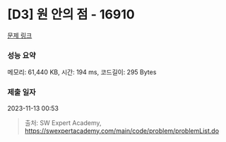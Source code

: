 # [D3] 원 안의 점 - 16910 

[문제 링크](https://swexpertacademy.com/main/code/problem/problemDetail.do?contestProbId=AYcllbDqUVgDFASR) 

### 성능 요약

메모리: 61,440 KB, 시간: 194 ms, 코드길이: 295 Bytes

### 제출 일자

2023-11-13 00:53



> 출처: SW Expert Academy, https://swexpertacademy.com/main/code/problem/problemList.do